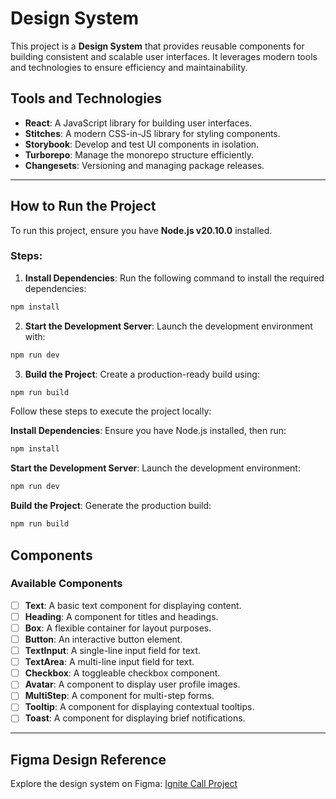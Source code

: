# Design System

This project is a **Design System** that provides reusable components for building consistent and scalable user interfaces. It leverages modern tools and technologies to ensure efficiency and maintainability.

## Tools and Technologies

- **React**: A JavaScript library for building user interfaces.
- **Stitches**: A modern CSS-in-JS library for styling components.
- **Storybook**: Develop and test UI components in isolation.
- **Turborepo**: Manage the monorepo structure efficiently.
- **Changesets**: Versioning and managing package releases.

---
## How to Run the Project

To run this project, ensure you have **Node.js v20.10.0** installed.

### Steps:

1. **Install Dependencies**:
  Run the following command to install the required dependencies:
  ```bash
  npm install
  ```

2. **Start the Development Server**:
  Launch the development environment with:
  ```bash
  npm run dev
  ```

3. **Build the Project**:
  Create a production-ready build using:
  ```bash
  npm run build
  ```

Follow these steps to execute the project locally:

**Install Dependencies**:
  Ensure you have Node.js installed, then run:
  ```bash
  npm install
  ```

**Start the Development Server**:
  Launch the development environment:
  ```bash
  npm run dev
  ```

**Build the Project**:
  Generate the production build:
  ```bash
  npm run build
  ```

## Components

### Available Components

- [ ] **Text**: A basic text component for displaying content.
- [ ] **Heading**: A component for titles and headings.
- [ ] **Box**: A flexible container for layout purposes.
- [ ] **Button**: An interactive button element.
- [ ] **TextInput**: A single-line input field for text.
- [ ] **TextArea**: A multi-line input field for text.
- [ ] **Checkbox**: A toggleable checkbox component.
- [ ] **Avatar**: A component to display user profile images.
- [ ] **MultiStep**: A component for multi-step forms.
- [ ] **Tooltip**: A component for displaying contextual tooltips.
- [ ] **Toast**: A component for displaying brief notifications.

---

## Figma Design Reference

Explore the design system on Figma: [Ignite Call Project](https://www.figma.com/design/cowwFHJimoyQomSAynMjGz/Ignite-Call--%E2%80%A2-Projeto-React?node-id=21-107&p=f&t=n4d9YXWW0YURxJnU-0)
